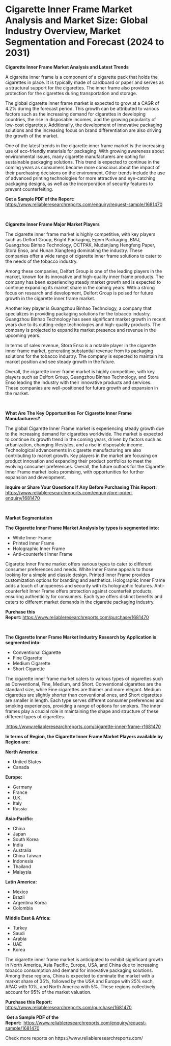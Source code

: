 <p><h1>Cigarette Inner Frame Market Analysis and Market Size: Global Industry Overview, Market Segmentation and Forecast (2024 to 2031)</h1></p><p><strong>Cigarette Inner Frame Market Analysis and Latest Trends</strong></p>
<p><p>A cigarette inner frame is a component of a cigarette pack that holds the cigarettes in place. It is typically made of cardboard or paper and serves as a structural support for the cigarettes. The inner frame also provides protection for the cigarettes during transportation and storage.</p><p>The global cigarette inner frame market is expected to grow at a CAGR of 4.2% during the forecast period. This growth can be attributed to various factors such as the increasing demand for cigarettes in developing countries, the rise in disposable incomes, and the growing popularity of low-cost cigarettes. Additionally, the development of innovative packaging solutions and the increasing focus on brand differentiation are also driving the growth of the market.</p><p>One of the latest trends in the cigarette inner frame market is the increasing use of eco-friendly materials for packaging. With growing awareness about environmental issues, many cigarette manufacturers are opting for sustainable packaging solutions. This trend is expected to continue in the coming years as consumers become more conscious about the impact of their purchasing decisions on the environment. Other trends include the use of advanced printing technologies for more attractive and eye-catching packaging designs, as well as the incorporation of security features to prevent counterfeiting.</p></p>
<p><strong>Get a Sample PDF of the Report:&nbsp;</strong> <a href="https://www.reliableresearchreports.com/enquiry/request-sample/1681470">https://www.reliableresearchreports.com/enquiry/request-sample/1681470</a></p>
<p>&nbsp;</p>
<p><strong>Cigarette Inner Frame Major Market Players</strong></p>
<p><p>The cigarette inner frame market is highly competitive, with key players such as Delfort Group, Bright Packaging, Egem Packaging, BMJ, Guangzhou Binhao Technology, OCTPAK, Mudanjiang Hengfeng Paper, Stora Enso, and Hunan Xiangfeng dominating the industry. These companies offer a wide range of cigarette inner frame solutions to cater to the needs of the tobacco industry.</p><p>Among these companies, Delfort Group is one of the leading players in the market, known for its innovative and high-quality inner frame products. The company has been experiencing steady market growth and is expected to continue expanding its market share in the coming years. With a strong focus on research and development, Delfort Group is poised for future growth in the cigarette inner frame market.</p><p>Another key player is Guangzhou Binhao Technology, a company that specializes in providing packaging solutions for the tobacco industry. Guangzhou Binhao Technology has seen significant market growth in recent years due to its cutting-edge technologies and high-quality products. The company is projected to expand its market presence and revenue in the upcoming years.</p><p>In terms of sales revenue, Stora Enso is a notable player in the cigarette inner frame market, generating substantial revenue from its packaging solutions for the tobacco industry. The company is expected to maintain its market position and see steady growth in the future.</p><p>Overall, the cigarette inner frame market is highly competitive, with key players such as Delfort Group, Guangzhou Binhao Technology, and Stora Enso leading the industry with their innovative products and services. These companies are well-positioned for future growth and expansion in the market.</p></p>
<p>&nbsp;</p>
<p><strong>What Are The Key Opportunities For Cigarette Inner Frame Manufacturers?</strong></p>
<p><p>The global Cigarette Inner Frame market is experiencing steady growth due to the increasing demand for cigarettes worldwide. The market is expected to continue its growth trend in the coming years, driven by factors such as urbanization, changing lifestyles, and a rise in disposable income. Technological advancements in cigarette manufacturing are also contributing to market growth. Key players in the market are focusing on product innovation and expanding their product portfolios to meet the evolving consumer preferences. Overall, the future outlook for the Cigarette Inner Frame market looks promising, with opportunities for further expansion and development.</p></p>
<p><strong>Inquire or Share Your Questions If Any Before Purchasing This Report:</strong> <a href="https://www.reliableresearchreports.com/enquiry/pre-order-enquiry/1681470">https://www.reliableresearchreports.com/enquiry/pre-order-enquiry/1681470</a></p>
<p>&nbsp;</p>
<p><strong>Market Segmentation</strong></p>
<p><strong>The Cigarette Inner Frame Market Analysis by types is segmented into:</strong></p>
<p><ul><li>White Inner Frame</li><li>Printed Inner Frame</li><li>Holographic Inner Frame</li><li>Anti-counterfeit Inner Frame</li></ul></p>
<p><p>Cigarette Inner Frame market offers various types to cater to different consumer preferences and needs. White Inner Frame appeals to those looking for a simple and classic design. Printed Inner Frame provides customization options for branding and aesthetics. Holographic Inner Frame adds a touch of uniqueness and security with its holographic features. Anti-counterfeit Inner Frame offers protection against counterfeit products, ensuring authenticity for consumers. Each type offers distinct benefits and caters to different market demands in the cigarette packaging industry.</p></p>
<p><strong>Purchase this Report:&nbsp;</strong><a href="https://www.reliableresearchreports.com/purchase/1681470">https://www.reliableresearchreports.com/purchase/1681470</a></p>
<p>&nbsp;</p>
<p><strong>The Cigarette Inner Frame Market Industry Research by Application is segmented into:</strong></p>
<p><ul><li>Conventional Cigarette</li><li>Fine Cigarette</li><li>Medium Cigarette</li><li>Short Cigarette</li></ul></p>
<p><p>The cigarette inner frame market caters to various types of cigarettes such as Conventional, Fine, Medium, and Short. Conventional cigarettes are the standard size, while Fine cigarettes are thinner and more elegant. Medium cigarettes are slightly shorter than conventional ones, and Short cigarettes are smaller in length. Each type serves different consumer preferences and smoking experiences, providing a range of options for smokers. The inner frames play a crucial role in maintaining the shape and structure of these different types of cigarettes.</p></p>
<p><a href="https://www.reliableresearchreports.com/cigarette-inner-frame-r1681470">&nbsp;https://www.reliableresearchreports.com/cigarette-inner-frame-r1681470</a></p>
<p><strong>In terms of Region, the Cigarette Inner Frame Market Players available by Region are:</strong></p>
<p>
    <p> <strong> North America: </strong>
        <ul>
            <li>United States</li>
            <li>Canada</li>
        </ul>
        </p> 
    <p> <strong> Europe: </strong>
        <ul>
            <li>Germany</li>
            <li>France</li>
            <li>U.K.</li>
            <li>Italy</li>
            <li>Russia</li>
        </ul>
        </p> 
    <p> <strong> Asia-Pacific: </strong>
        <ul>
            <li>China</li>
            <li>Japan</li>
            <li>South Korea</li>
            <li>India</li>
            <li>Australia</li>
            <li>China Taiwan</li>
            <li>Indonesia</li>
            <li>Thailand</li>
            <li>Malaysia</li>
        </ul>
        </p> 
    <p> <strong> Latin America: </strong>
        <ul>
            <li>Mexico</li>
            <li>Brazil</li>
            <li>Argentina Korea</li>
            <li>Colombia</li>
        </ul>
        </p> 
    <p> <strong> Middle East & Africa: </strong>
        <ul>
            <li>Turkey</li>
            <li>Saudi</li>
            <li>Arabia</li>
            <li>UAE</li>
            <li>Korea</li>
        </ul>
    </p>
    </p>
<p><p>The cigarette inner frame market is anticipated to exhibit significant growth in North America, Asia Pacific, Europe, USA, and China due to increasing tobacco consumption and demand for innovative packaging solutions. Among these regions, China is expected to dominate the market with a market share of 35%, followed by the USA and Europe with 25% each, APAC with 10%, and North America with 5%. These regions collectively account for 95% of the market valuation.</p></p>
<p><strong>Purchase this Report: </strong><a href="https://www.reliableresearchreports.com/purchase/1681470">https://www.reliableresearchreports.com/purchase/1681470</a></p>
<p>&nbsp;<strong>Get a Sample PDF of the Report:&nbsp;&nbsp;</strong><a href="https://www.reliableresearchreports.com/enquiry/request-sample/1681470">https://www.reliableresearchreports.com/enquiry/request-sample/1681470</a></p>
<p><strong></strong></p>
<p>Check more reports on https://www.reliableresearchreports.com/</p>